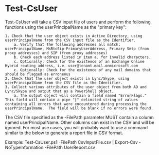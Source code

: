 # Test-CsUser

Test-CsUser will take a CSV input file of users and perform the following functions using the userPrincipalName as the "primary key":

	1. Check that the user object exists in Active Directory, using userPrincipalName from the CSV input file as the Identifier.
		a. Verify that the following addresses all match:  userPrincipalName, MsRtcSip-PrimaryUserAddress, Primary Smtp (from proxy addresses) and SIP (from proxy addresses)
		b. Check each address listed in item a. for invalid characters.
		c. Optionally: Check for the existence of an Exchange Online Hybrid routing address, i.e. user@tenant.mail.onmicrosoft.com
		c. Optionally: Check for the existence of any mail domains that should be flagged as erroneous
	2. Check that the user object exists in Lync/Skype, using userPrincipalName from the CSV file as the Identifier.
	3. Collect various attributes of the user object from both AD and Lync/Skype and output that as a PowerShell object.
		a. The output object will contain a field named "ErrorFlags."  This field will contain a pipe "|" delimited string of values containing all errors that were encountered during processing the userPrincipalName.  The field will be blank if no errors were found.

The CSV file specified as the -FilePath parameter MUST contain a column named userPrincipalName.  Other columns can exist in the CSV and will be ignored.  For most use cases, you will probably want to use a command similar to the below to generate a report file in CSV format.

Example: Test-CsUser.ps1 -FilePath CsvInputFile.csv | Export-Csv -NoTypeInformation -FilePath UserReport.csv
